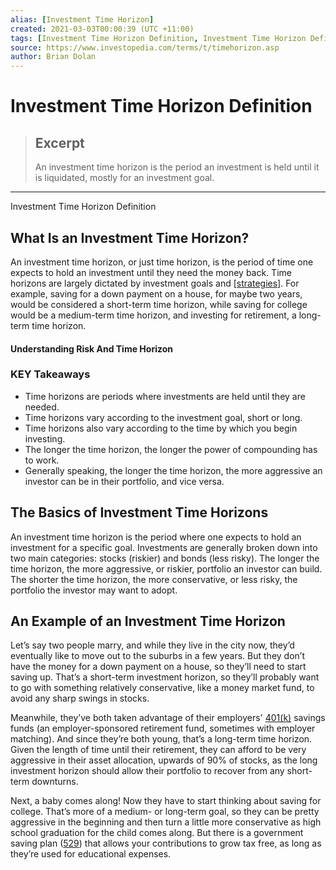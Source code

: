 ```yaml
---
alias: [Investment Time Horizon]
created: 2021-03-03T00:00:39 (UTC +11:00)
tags: [Investment Time Horizon Definition, Investment Time Horizon Definition]
source: https://www.investopedia.com/terms/t/timehorizon.asp
author: Brian Dolan
---
```


# Investment Time Horizon Definition

> ## Excerpt
> An investment time horizon is the period an investment is held until it is liquidated, mostly for an investment goal.

---

Investment Time Horizon Definition
## What Is an Investment Time Horizon?

An investment time horizon, or just time horizon, is the period of time one expects to hold an investment until they need the money back. Time horizons are largely dictated by investment goals and [[strategies]](https://www.investopedia.com/articles/financial-advisors/060815/comparison-bucket-strategy-vs-systematic-withdrawals.asp). For example, saving for a down payment on a house, for maybe two years, would be considered a short-term time horizon, while saving for college would be a medium-term time horizon, and investing for retirement, a long-term time horizon.

#### Understanding Risk And Time Horizon

### KEY Takeaways

-   Time horizons are periods where investments are held until they are needed.
-   Time horizons vary according to the investment goal, short or long.
-   Time horizons also vary according to the time by which you begin investing.
-   The longer the time horizon, the longer the power of compounding has to work.
-   Generally speaking, the longer the time horizon, the more aggressive an investor can be in their portfolio, and vice versa.

## The Basics of Investment Time Horizons

An investment time horizon is the period where one expects to hold an investment for a specific goal. Investments are generally broken down into two main categories: stocks (riskier) and bonds (less risky). The longer the time horizon, the more aggressive, or riskier, portfolio an investor can build. The shorter the time horizon, the more conservative, or less risky, the portfolio the investor may want to adopt.

## An Example of an Investment Time Horizon

Let’s say two people marry, and while they live in the city now, they’d eventually like to move out to the suburbs in a few years. But they don’t have the money for a down payment on a house, so they’ll need to start saving up. That’s a short-term investment horizon, so they’ll probably want to go with something relatively conservative, like a money market fund, to avoid any sharp swings in stocks.

Meanwhile, they’ve both taken advantage of their employers' [401(k)](https://www.investopedia.com/terms/1/401kplan.asp) savings funds (an employer-sponsored retirement fund, sometimes with employer matching). And since they’re both young, that’s a long-term time horizon. Given the length of time until their retirement, they can afford to be very aggressive in their asset allocation, upwards of 90% of stocks, as the long investment horizon should allow their portfolio to recover from any short-term downturns.

Next, a baby comes along! Now they have to start thinking about saving for college. That’s more of a medium- or long-term goal, so they can be pretty aggressive in the beginning and then turn a little more conservative as high school graduation for the child comes along. But there is a government saving plan ([529](https://www.investopedia.com/terms/1/529plan.asp)) that allows your contributions to grow tax free, as long as they’re used for educational expenses.
